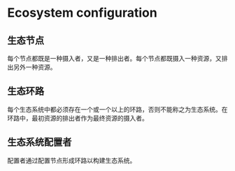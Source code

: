 # Ecosystem configuration

## 生态节点

每个节点都既是一种摄入者，又是一种排出者。每个节点都既摄入一种资源，又排出另外一种资源。

## 生态环路

每个生态系统中都必须存在一个或一个以上的环路，否则不能称之为生态系统。在环路中，最初资源的排出者作为最终资源的摄入者。

## 生态系统配置者

配置者通过配置节点形成环路以构建生态系统。
